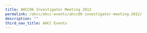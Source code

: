 ```yaml
---
title: AHCC06 Investigator Meeting 2012
permalink: /ahcc/ahcc-events/ahcc06-investigator-meeting-2012/
description: ""
third_nav_title: AHCC Events
---
```

